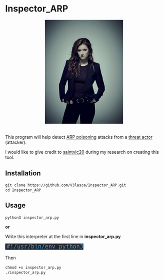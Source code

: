 <h1>Inspector_ARP</h1>

<div align='center'>
  <a href='https://mrrobot.fandom.com/wiki/Dominique_DiPierro'> 
    <img width='250' src='images/Dom_DiPierro.jpg' alt='Dominique "Dom" DiPierro'>
  </a>
</div>

<br>

<p>
  This program will help detect <a href='https://www.imperva.com/learn/application-security/arp-spoofing/'>ARP poisoning</a> 
  attacks from a <a href='https://www.proofpoint.com/us/threat-reference/threat-actor'>threat actor</a> (attacker).
</p>

<p>
  I would like to give credit to <a href='https://github.com/saintvic20/ARP-SPOOF-DETECTOR'>saintvic20</a> 
  during my research on creating this tool.
</p>

<h2>Installation</h2>

```
git clone https://github.com/V3lasca/Inspector_ARP.git
cd Inspector_ARP
```
<h2>Usage</h2>

```
python3 inspector_arp.py
```
<strong>or</strong>

<p>Write this interpreter at the first line in <strong>inspector_arp.py</strong></p>

<img width='250' src='images/Interpreter.png' alt='Interpreter'>

<p>Then</p>

```
chmod +x inspector_arp.py
./inspector_arp.py
```
